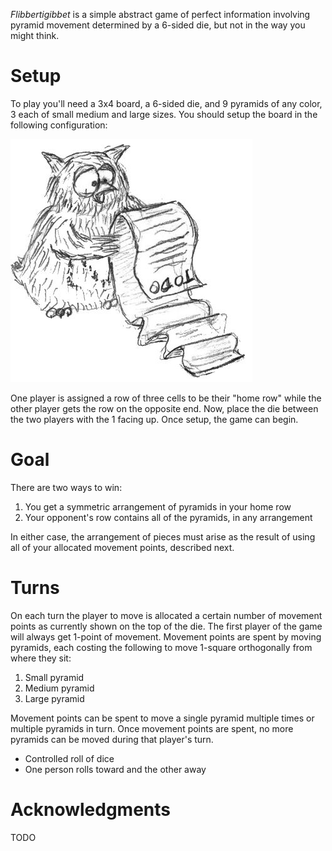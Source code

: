 *Flibbertigibbet* is a simple abstract game of perfect information involving pyramid movement determined by a 6-sided die, but not in the way you might think.

Setup
=====

To play you'll need a 3x4 board, a 6-sided die, and 9 pyramids of any color, 3 each of small medium and large sizes.  You should setup the board in the following configuration:

![todo](https://raw.githubusercontent.com/fogus/spiel/master/graphics/original/todo.jpg)

One player is assigned a row of three cells to be their "home row" while the other player gets the row on the opposite end. Now, place the die between the two players with the 1 facing up.  Once setup, the game can begin.

Goal
====

There are two ways to win:

 1. You get a symmetric arrangement of pyramids in your home row
 2. Your opponent's row contains all of the pyramids, in any arrangement

In either case, the arrangement of pieces must arise as the result of using all of your allocated movement points, described next.

Turns
=====

On each turn the player to move is allocated a certain number of movement points as currently shown on the top of the die.  The first player of the game will always get 1-point of movement. Movement points are spent by moving pyramids, each costing the following to move 1-square orthogonally from where they sit:

 1. Small pyramid
 2. Medium pyramid
 3. Large pyramid

Movement points can be spent to move a single pyramid multiple times or multiple pyramids in turn.  Once movement points are spent, no more pyramids can be moved during that player's turn.

* Controlled roll of dice
* One person rolls toward and the other away

Acknowledgments
===============

TODO



